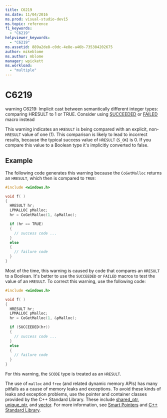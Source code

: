 ```yaml
---
title: C6219
ms.date: 11/04/2016
ms.prod: visual-studio-dev15
ms.topic: reference
f1_keywords:
  - "C6219"
helpviewer_keywords:
  - "C6219"
ms.assetid: 889a2de8-c0dc-4e8e-a46b-735384202675
author: mikeblome
ms.author: mblome
manager: wpickett
ms.workload:
  - "multiple"
---
```

# C6219

warning C6219: Implicit cast between semantically different integer types: comparing HRESULT to 1 or TRUE. Consider using [SUCCEEDED](/windows/desktop/api/winerror/nf-winerror-succeeded) or [FAILED](/windows/desktop/api/winerror/nf-winerror-failed) macro instead

This warning indicates an `HRESULT` is being compared with an explicit, non-`HRESULT` value of one (1). This comparison is likely to lead to incorrect results, because the typical success value of `HRESULT` (`S_OK`) is 0. If you compare this value to a Boolean type it's implicitly converted to false.

## Example

The following code generates this warning because the `CoGetMalloc` returns an `HRESULT`, which then is compared to `TRUE`:

```cpp
#include <windows.h>

void f( )
{
  HRESULT hr;
  LPMALLOC pMalloc;
  hr = CoGetMalloc(1, &pMalloc);

  if (hr == TRUE)
  {
    // success code ...
  }
  else
  {
    // failure code
  }
}
```

Most of the time, this warning is caused by code that compares an `HRESULT` to a Boolean. It's better to use the `SUCCEEDED` or `FAILED` macros to test the value of an `HRESULT`. To correct this warning, use the following code:

```cpp
#include <windows.h>

void f( )
{
  HRESULT hr;
  LPMALLOC pMalloc;
  hr = CoGetMalloc(1, &pMalloc);

  if (SUCCEEDED(hr))
  {
    // success code ...
  }
  else
  {
    // failure code
  }
}
```

For this warning, the `SCODE` type is treated as an `HRESULT`.

The use of `malloc` and `free` (and related dynamic memory APIs) has many pitfalls as a cause of memory leaks and exceptions. To avoid these kinds of leaks and exception problems, use the pointer and container classes provided by the C++ Standard Library. These include [shared_ptr](/cpp/standard-library/shared-ptr-class), [unique_ptr](/cpp/standard-library/unique-ptr-class), and [vector](/cpp/standard-library/vector). For more information, see [Smart Pointers](/cpp/cpp/smart-pointers-modern-cpp) and [C++ Standard Library](/cpp/standard-library/cpp-standard-library-reference).